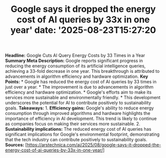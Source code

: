 ﻿---
title: "Google says it dropped the energy cost of AI queries by 33x in one year'
date: '2025-08-23T15:27:20"
category: "Markets"
summary: ""
slug: "google says it dropped the energy cost of ai queries by 33x "
source_urls:
  - "https://arstechnica.com/ai/2025/08/google-says-it-dropped-the-energy-cost-of-ai-queries-by-33x-in-one-year/"
seo:
  title: "Google says it dropped the energy cost of AI queries by 33x in one year | Hash n Hedge'
  description: '"
  keywords: ["news", "markets", "brief"]
---
**Headline:** Google Cuts AI Query Energy Costs by 33 Times in a Year  **Summary Meta Description:** Google reports significant progress in reducing the energy consumption of its artificial intelligence queries, achieving a 33-fold decrease in one year. This breakthrough is attributed to advancements in algorithm efficiency and hardware optimization.  **Key Points:**  * Google has reduced the energy cost of AI queries by 33 times in just over a year. * The improvement is due to advancements in algorithm efficiency and hardware optimization. * Google's efforts aim to make its services more sustainable and environmentally friendly. * This development underscores the potential for AI to contribute positively to sustainability goals.  **Takeaways:**  1. **Efficiency gains:** Google's ability to reduce energy consumption through improved algorithms and hardware highlights the importance of efficiency in AI development. This trend is likely to continue as companies focus on making their services more sustainable. 2. **Sustainability implications:** The reduced energy cost of AI queries has significant implications for Google's environmental footprint, demonstrating that the tech industry can contribute positively to sustainability goals.  **Sources:** [https://arstechnica.com/ai/2025/08/google-says-it-dropped-the-energy-cost-of-ai-queries-by-33x-in-one-year/] 
